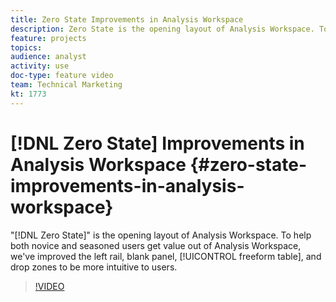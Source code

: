 ```yaml
---
title: Zero State Improvements in Analysis Workspace
description: Zero State is the opening layout of Analysis Workspace. To help both novice and seasoned users get value out of Analysis Workspace, we've improved the left rail, blank panel, freeform table, and drop zones to be more intuitive to users.
feature: projects
topics: 
audience: analyst
activity: use
doc-type: feature video
team: Technical Marketing
kt: 1773
---
```


# [!DNL Zero State] Improvements in Analysis Workspace {#zero-state-improvements-in-analysis-workspace}

"[!DNL Zero State]" is the opening layout of Analysis Workspace. To help both novice and seasoned users get value out of Analysis Workspace, we've improved the left rail, blank panel, [!UICONTROL freeform table], and drop zones to be more intuitive to users.

>[!VIDEO](https://video.tv.adobe.com/v/23560/?quality=12)

